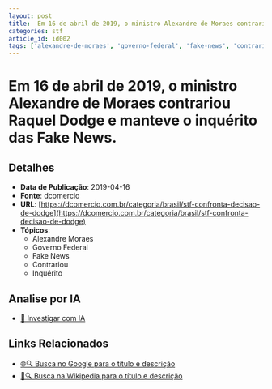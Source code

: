 ```yaml
---
layout: post
title:  Em 16 de abril de 2019, o ministro Alexandre de Moraes contrariou Raquel Dodge e manteve o inquérito das Fake News.
categories: stf
article_id: id002
tags: ['alexandre-de-moraes', 'governo-federal', 'fake-news', 'contrariou', 'inquerito']
---
```


# Em 16 de abril de 2019, o ministro Alexandre de Moraes contrariou Raquel Dodge e manteve o inquérito das Fake News.

## Detalhes
- **Data de Publicação**: 2019-04-16
- **Fonte**: dcomercio
- **URL**: [https://dcomercio.com.br/categoria/brasil/stf-confronta-decisao-de-dodge](https://dcomercio.com.br/categoria/brasil/stf-confronta-decisao-de-dodge)
- **Tópicos**:
  - Alexandre Moraes
  - Governo Federal
  - Fake News
  - Contrariou
  - Inquérito

## Analise por IA
- [🤖 Investigar com IA](https://www.perplexity.ai/search?q=%22not%C3%ADcia%20artigo%20Brasil%22%20Em%2016%20de%20abril%20de%202019%2C%20o%20ministro%20Alexandre%20de%20Moraes%20contrariou%20Raquel%20Dodge%20e%20manteve%20o%20inqu%C3%A9rito%20das%20Fake%20News.%20dcomercio%202019-04-16)

## Links Relacionados
- [🌐🔍 Busca no Google para o título e descrição](https://www.google.com/search?q=%22not%C3%ADcia%20artigo%20Brasil%22%20Em%2016%20de%20abril%20de%202019%2C%20o%20ministro%20Alexandre%20de%20Moraes%20contrariou%20Raquel%20Dodge%20e%20manteve%20o%20inqu%C3%A9rito%20das%20Fake%20News.%20dcomercio%202019-04-16)
- [📖🔍 Busca na Wikipedia para o título e descrição](https://pt.wikipedia.org/w/index.php?search=%22not%C3%ADcia%20artigo%20Brasil%22%20Em%2016%20de%20abril%20de%202019%2C%20o%20ministro%20Alexandre%20de%20Moraes%20contrariou%20Raquel%20Dodge%20e%20manteve%20o%20inqu%C3%A9rito%20das%20Fake%20News.%20dcomercio%202019-04-16)


